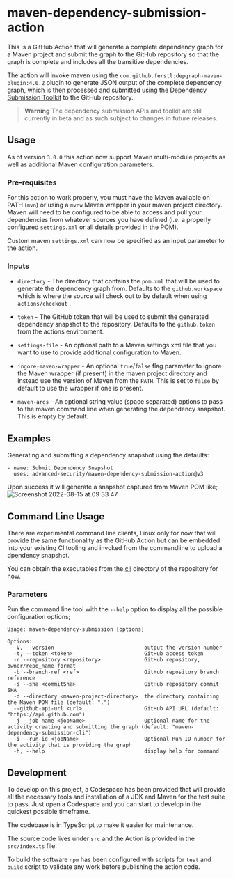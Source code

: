 # maven-dependency-submission-action

This is a GitHub Action that will generate a complete dependency graph for a Maven project and submit the graph to the GitHub repository so that the graph is complete and includes all the transitive dependencies.

The action will invoke maven using the `com.github.ferstl:depgraph-maven-plugin:4.0.2` plugin to generate JSON output of the complete dependency graph, which is then processed and submitted using the [Dependency Submission Toolkit](https://github.com/github/dependency-submission-toolkit) to the GitHub repository.

> **Warning** The dependency submission APIs and toolkit are still currently in beta and as such subject to changes in future releases.


## Usage

As of version `3.0.0` this action now support Maven multi-module projects as well as additional Maven configuration parameters.


### Pre-requisites
For this action to work properly, you must have the Maven available on PATH (`mvn`) or using a `mvnw` Maven wrapper in your maven project directory. Maven will need to be configured to be able to access and pull your dependencies from whatever sources you have defined (i.e. a properly configured `settings.xml` or all details provided in the POM).

Custom maven `settings.xml` can now be specified as an input parameter to the action.


### Inputs

* `directory` - The directory that contains the `pom.xml` that will be used to generate the dependency graph from. Defaults to the `github.workspace` which is where the source will check out to by default when using `actions/checkout` .

* `token` - The GitHub token that will be used to submit the generated dependency snapshot to the repository. Defaults to the `github.token` from the actions environment.

* `settings-file` - An optional path to a Maven settings.xml file that you want to use to provide additional configuration to Maven.

* `ingore-maven-wrapper` - An optional `true`/`false` flag parameter to ignore the Maven wrapper (if present) in the maven project directory and instead use the version of Maven from the `PATH`. This is set to `false` by default to use the wrapper if one is present.

* `maven-args` - An optional string value (space separated) options to pass to the maven command line when generating the dependency snapshot. This is empty by default.


## Examples

Generating and submitting a dependency snapshot using the defaults:

```
- name: Submit Dependency Snapshot
  uses: advanced-security/maven-dependency-submission-action@v3
```

Upon success it will generate a snapshot captured from Maven POM like;
![Screenshot 2022-08-15 at 09 33 47](https://user-images.githubusercontent.com/681306/184603264-3cd69fda-75ff-4a46-b014-630acab60fab.png)



## Command Line Usage

There are experimental command line clients, Linux only for now that will provide the same functionality as the GitHub Action but can be embedded into your existing CI tooling and invoked from the commandline to upload a dpendency snapshot.

You can obtain the executables from the [cli](./cli) directory of the repository for now.

### Parameters

Run the command line tool with the `--help` option to display all the possible configuration options;

```
Usage: maven-dependency-submission [options]

Options:
  -V, --version                             output the version number
  -t, --token <token>                       GitHub access token
  -r --repository <repository>              GitHub repository, owner/repo_name format
  -b --branch-ref <ref>                     GitHub repository branch reference
  -s --sha <commitSha>                      GitHub repository commit SHA
  -d --directory <maven-project-directory>  the directory containing the Maven POM file (default: ".")
  --github-api-url <url>                    GitHub API URL (default: "https://api.github.com")
  -j --job-name <jobName>                   Optional name for the activity creating and submitting the graph (default: "maven-dependency-submission-cli")
  -i --run-id <jobName>                     Optional Run ID number for the activity that is providing the graph
  -h, --help                                display help for command
```


## Development

To develop on this project, a Codespace has been provided that will provide all the necessary tools and installation of a JDK and Maven for the test suite to pass. Just open a Codespace and you can start to develop in the quickest possible timeframe.

The codebase is in TypeScript to make it easier for maintenance.

The source code lives under `src` and the Action is provided in the `src/index.ts` file.

To build the software `npm` has been configured with scripts for `test` and `build` script to validate any work before publishing the action code.
